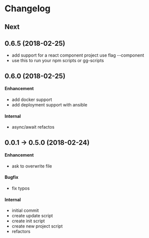 # Changelog
<!--
#### Enhancement
#### Bug fix
#### Internal
-->
<!--
## 0.0.0 (YYYY-MM-DD)
#### Enhancement
* example
-->
## Next

## 0.6.5 (2018-02-25)
* add support for a react component project use flag --component
* use this to run your npm scripts or gg-scripts

## 0.6.0 (2018-02-25)
#### Enhancement
* add docker support
* add deployment support with ansible

#### Internal
* async/await refactos

## 0.0.1 -> 0.5.0 (2018-02-24)
#### Enhancement
* ask to overwrite file

#### Bugfix
* fix typos

#### Internal
* initial commit
* create update script
* create init script
* create new project script
* refactors
